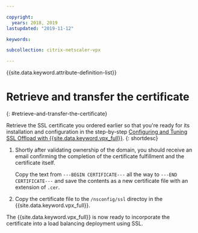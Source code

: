 ```yaml
---

copyright:
  years: 2018, 2019
lastupdated: "2019-11-12"

keywords:

subcollection: citrix-netscaler-vpx

---
```


{{site.data.keyword.attribute-definition-list}}

# Retrieve and transfer the certificate
{: #retrieve-and-transfer-the-certificate}

Retrieve the SSL certificate you ordered earlier so that you're ready for its installation and configuration in the step-by-step [Configuring and Tuning SSL Offload with {{site.data.keyword.vpx_full}}](/docs/citrix-netscaler-vpx?topic=citrix-netscaler-vpx-configuring-and-tuning-ssl-offload-with-citrix-netscaler-vpx).
{: shortdesc}

1. Shortly after validating ownership of the domain, you should receive an email confirming the completion of the certificate fulfillment and the certificate itself.

    Copy the text from `---BEGIN CERTIFICATE---` all the way to `---END CERTIFICATE---` and save the contents as a new certificate file with an extension of `.cer`.

2. Copy the certificate file to the `/nsconfig/ssl` directoy in the {{site.data.keyword.vpx_full}}.

The {{site.data.keyword.vpx_full}} is now ready to incorporate the certificate into a load balancing deployment using SSL.
